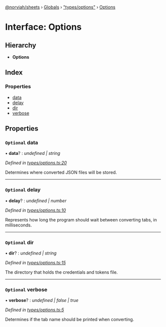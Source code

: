 [@norviah/sheets](../README.md) › [Globals](../globals.md) › ["types/options"](../modules/_types_options_.md) › [Options](_types_options_.options.md)

# Interface: Options

## Hierarchy

* **Options**

## Index

### Properties

* [data](_types_options_.options.md#optional-data)
* [delay](_types_options_.options.md#optional-delay)
* [dir](_types_options_.options.md#optional-dir)
* [verbose](_types_options_.options.md#optional-verbose)

## Properties

### `Optional` data

• **data**? : *undefined | string*

*Defined in [types/options.ts:20](https://github.com/Norviah/sheets/blob/7510284/src/types/options.ts#L20)*

Determines where converted JSON files will be stored.

___

### `Optional` delay

• **delay**? : *undefined | number*

*Defined in [types/options.ts:10](https://github.com/Norviah/sheets/blob/7510284/src/types/options.ts#L10)*

Represents how long the program should wait between converting tabs, in milliseconds.

___

### `Optional` dir

• **dir**? : *undefined | string*

*Defined in [types/options.ts:15](https://github.com/Norviah/sheets/blob/7510284/src/types/options.ts#L15)*

The directory that holds the credentials and tokens file.

___

### `Optional` verbose

• **verbose**? : *undefined | false | true*

*Defined in [types/options.ts:5](https://github.com/Norviah/sheets/blob/7510284/src/types/options.ts#L5)*

Determines if the tab name should be printed when converting.
